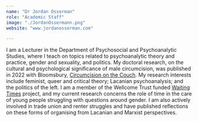 ```yaml
---
name: "Dr Jordan Osserman"
role: "Academic Staff"
image: "./JordanOssermann.png"
website: "www.jordanosserman.com"

---
```


I am a Lecturer in the Department of Psychosocial and Psychoanalytic Studies, where I teach on topics related to psychoanalytic theory and practice, gender and sexuality, and politics. My doctoral research, on the cultural and psychological significance of male circumcision, was published in 2022 with Bloomsbury, [Circumcision on the Couch](https://jordanosserman.com/writing/circumcision-on-the-couch/).
My research interests include feminist, queer and critical theory; Lacanian psychoanalysis; and the politics of the left. I am a member of the Wellcome Trust funded [Waiting Times](https://waitingtimes.exeter.ac.uk) project, and my current research concerns the role of time in the care of young people struggling with questions around gender. I am also actively involved in trade union and renter struggles and have published reflections on these forms of organising from Lacanian and Marxist perspectives.
